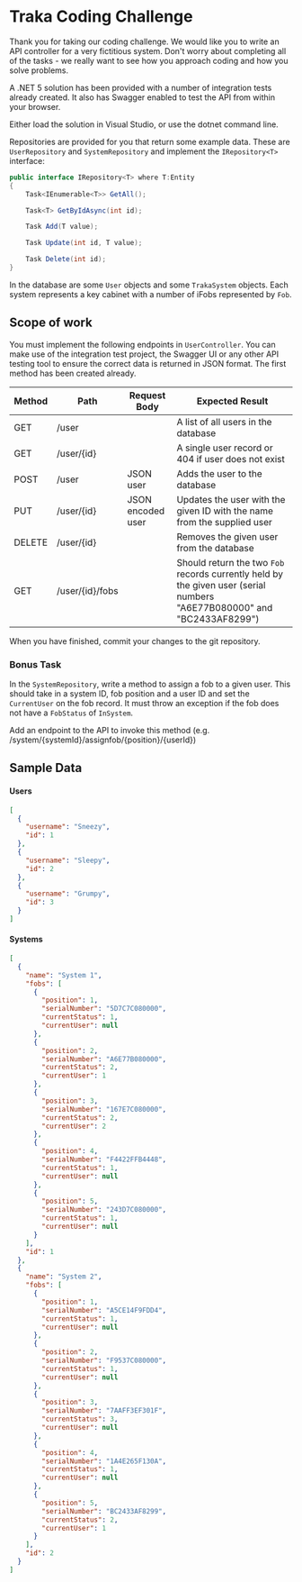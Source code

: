 # Traka Coding Challenge

Thank you for taking our coding challenge. We would like you to write an API controller for a very fictitious system.
Don't worry about completing all of the tasks - we really want to see how you approach coding and how you solve problems.

A .NET 5 solution has been provided with a number of integration tests already created. It also has Swagger enabled to test the API from within your browser.

Either load the solution in Visual Studio, or use the dotnet command line.


Repositories are provided for you that return some example data. These are `UserRepository` and `SystemRepository` and implement the `IRepository<T>` interface:
```c#
public interface IRepository<T> where T:Entity
{
    Task<IEnumerable<T>> GetAll();

    Task<T> GetByIdAsync(int id);

    Task Add(T value);

    Task Update(int id, T value);

    Task Delete(int id);
}
```

In the database are some `User` objects and some `TrakaSystem` objects. Each system represents a key cabinet with a number of iFobs represented by `Fob`.

## Scope of work

You must implement the following endpoints in `UserController`. You can make use of the integration test project, the Swagger UI or any other API testing tool to ensure the correct data is returned in JSON format.
The first method has been created already.

Method | Path | Request Body | Expected Result
---| --- | --- | ---
GET | /user | | A list of all users in the database
GET | /user/{id} | | A single user record or 404 if user does not exist
POST | /user | JSON user | Adds the user to the database
PUT | /user/{id} | JSON encoded user | Updates the user with the given ID with the name from the supplied user
DELETE | /user/{id} |  | Removes the given user from the database
GET | /user/{id}/fobs | | Should return the two `Fob` records currently held by the given user (serial numbers "A6E77B080000" and "BC2433AF8299")

When you have finished, commit your changes to the git repository.

### Bonus Task
In the `SystemRepository`, write a method to assign a fob to a given user. This should take in a system ID, fob position and a user ID and set the `CurrentUser` on the fob record. It must throw an exception if the fob does not have a `FobStatus` of `InSystem`.

Add an endpoint to the API to invoke this method (e.g. /system/{systemId}/assignfob/{position}/{userId})


## Sample Data

#### Users
```json
[
  {
    "username": "Sneezy",
    "id": 1
  },
  {
    "username": "Sleepy",
    "id": 2
  },
  {
    "username": "Grumpy",
    "id": 3
  }
]
```


#### Systems
```json
[
  {
    "name": "System 1",
    "fobs": [
      {
        "position": 1,
        "serialNumber": "5D7C7C080000",
        "currentStatus": 1,
        "currentUser": null
      },
      {
        "position": 2,
        "serialNumber": "A6E77B080000",
        "currentStatus": 2,
        "currentUser": 1
      },
      {
        "position": 3,
        "serialNumber": "167E7C080000",
        "currentStatus": 2,
        "currentUser": 2
      },
      {
        "position": 4,
        "serialNumber": "F4422FFB4448",
        "currentStatus": 1,
        "currentUser": null
      },
      {
        "position": 5,
        "serialNumber": "243D7C080000",
        "currentStatus": 1,
        "currentUser": null
      }
    ],
    "id": 1
  },
  {
    "name": "System 2",
    "fobs": [
      {
        "position": 1,
        "serialNumber": "A5CE14F9FDD4",
        "currentStatus": 1,
        "currentUser": null
      },
      {
        "position": 2,
        "serialNumber": "F9537C080000",
        "currentStatus": 1,
        "currentUser": null
      },
      {
        "position": 3,
        "serialNumber": "7AAFF3EF301F",
        "currentStatus": 3,
        "currentUser": null
      },
      {
        "position": 4,
        "serialNumber": "1A4E265F130A",
        "currentStatus": 1,
        "currentUser": null
      },
      {
        "position": 5,
        "serialNumber": "BC2433AF8299",
        "currentStatus": 2,
        "currentUser": 1
      }
    ],
    "id": 2
  }
]
```
